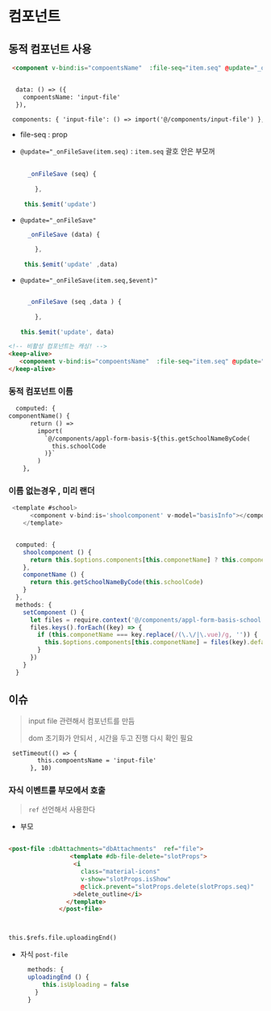 

# 컴포넌트 

## 동적 컴포넌트 사용 

```html
 <component v-bind:is="compoentsName"  :file-seq="item.seq" @update="_onFileSave(item.seq)"></component>


  data: () => ({
    compoentsName: 'input-file'
  }),

 components: { 'input-file': () => import('@/components/input-file') },
```

* file-seq  : prop

* `@update="_onFileSave(item.seq)`  : `item.seq`  괄호 안은 부모꺼 

  ```javascript
   
    _onFileSave (seq) {
       
      },
      
   this.$emit('update')
  ```

* `@update="_onFileSave"   `

  ```javascript
    _onFileSave (data) {
       
      },
      
   this.$emit('update' ,data)
  ```

* `@update="_onFileSave(item.seq,$event)"` 

  ```javascript
  
    _onFileSave (seq ,data ) {
   
      },
      
  this.$emit('update', data)
  ```



```html
<!-- 비활성 컴포넌트는 캐싱! -->
<keep-alive>
   <component v-bind:is="compoentsName"  :file-seq="item.seq" @update="_onFileSave(item.seq)"></component>
</keep-alive>
```



### 동적 컴포넌트 이름 

```html
  computed: {
componentName() {
      return () =>
        import(
          `@/components/appl-form-basis-${this.getSchoolNameByCode(
            this.schoolCode
          )}`
        )
    },
```



### 이름 없는경우 , 미리 랜더

```js
 <template #school>
      <component v-bind:is='shoolcomponent' v-model="basisInfo"></component>
    </template>


  computed: {
    shoolcomponent () {
      return this.$options.components[this.componetName] ? this.componetName : null
    },
    componetName () {
      return this.getSchoolNameByCode(this.schoolCode)
    }
  },
  methods: {
    setComponent () {
      let files = require.context('@/components/appl-form-basis-school', false, /\.vue$/)
      files.keys().forEach((key) => {
        if (this.componetName === key.replace(/(\.\/|\.vue)/g, '')) {
          this.$options.components[this.componetName] = files(key).default
        }
      })
    }
  }
```





## 이슈 

> input file 관련해서 컴포넌트를 만듬 
>
> dom 초기화가 안되서 , 시간을 두고 진행 다시 확인 필요

```html
 setTimeout(() => {
        this.compoentsName = 'input-file'
      }, 10)
```



###  자식 이벤트를 부모에서  호출 

> `ref` 선언해서 사용한다

* 부모 

```html

<post-file :dbAttachments="dbAttachments"  ref="file">
                 <template #db-file-delete="slotProps">
                  <i
                    class="material-icons"
                    v-show="slotProps.isShow"
                    @click.prevent="slotProps.delete(slotProps.seq)"
                  >delete_outline</i>
                </template>
              </post-file>



this.$refs.file.uploadingEnd()
```

* 자식  `post-file` 

  ```javascript
    methods: { 
  	uploadingEnd () {
        this.isUploading = false
      }
    }
  ```

  